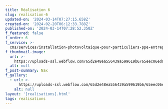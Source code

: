 ```yaml
---
title: Réalisation 6
slug: realisation-6
updated-on: '2024-03-14T07:27:15.658Z'
created-on: '2024-02-20T06:12:33.788Z'
published-on: '2024-03-14T07:28:52.350Z'
f_featured: false
f_order: 6
f_service: >-
  cms/services/installation-photovoltaique-pour-particuliers-ppe-entreprises-cle-en-main.md
f_thumbnail-image:
  url: >-
    https://uploads-ssl.webflow.com/65d2e48ea556439a599619b6/65eec06ed9a1a95a5fccac97_baobab-project-23_01.jpg
  alt: null
f_post-summary: Nax
f_gallery:
  - url: >-
      https://uploads-ssl.webflow.com/65d2e48ea556439a599619b6/65eec06ed9a1a95a5fccac97_baobab-project-23_01.jpg
    alt: null
layout: '[realisations].html'
tags: realisations
---
```



